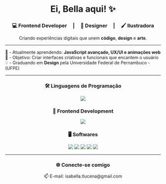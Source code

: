 <h1 align="center">Ei, Bella aqui! ✨</h1>
<h3 align="center">💻 Frontend Developer ㅤ| ㅤ🎨 Designer ㅤ| ㅤ🖌️ Ilustradora</h3>

<p align="center">
  Criando experiências digitais que unem <b>código</b>, <b>design</b> e <b>arte</b>.
</p>

---

🌱 - Atualmente aprendendo: **JavaScript avançado, UX/UI e animações web**  
🎯 - Objetivo: Criar interfaces criativas e funcionais que encantem o usuário  
💡 - Graduando em <b>Design</b> pela Universidade Federal de Pernambuco - (UFPE)

---

<h3 align="center">🛠️ Linguagens de Programação</h3>

<p align="center">
  <img src="https://skillicons.dev/icons?i=c,cpp,js,php,mysql,postgres&theme=light" />
</p>

<h3 align="center">🎨 Frontend Development</h3>

<p align="center">
  <img src="https://skillicons.dev/icons?i=html,css&theme=light" />
</p>

<h3 align="center">🖥️ Softwares</h3>

<p align="center">
  <img src="https://img.shields.io/badge/adobe%20photoshop-%2331A8FF.svg?style=for-the-badge&logo=adobe%20photoshop&logoColor=white"/>
  <img src="https://img.shields.io/badge/adobe%20illustrator-%23FF9A00.svg?style=for-the-badge&logo=adobe%20illustrator&logoColor=white"/>
  <img src="https://img.shields.io/badge/figma-%23F24E1E.svg?style=for-the-badge&logo=figma&logoColor=white"/>
  <img src="https://img.shields.io/badge/Canva-%2300C4CC.svg?style=for-the-badge&logo=Canva&logoColor=white"/>
  <img src="https://img.shields.io/badge/Inkscape-e0e0e0?style=for-the-badge&logo=inkscape&logoColor=080A13"/>
</p>

---
  
<h3 align="center">🌐 Conecte-se comigo</h3>
<p align="center">
  📫 E-mail: isabella.tlucena@gmail.com
</p>

